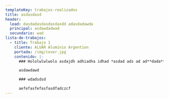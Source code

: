 ```yaml
---
templateKey: trabajos-realizados
title: asdasdasd
header:
  lead: dasdadasdasdasdasdd adasdadawda
  principal: asdawdadwad
  secundario: wad
lista-de-trabajos:
  - title: Trabajo 1
    cliente: ALUAR Aluminio Argention
    portada: /img/cover.jpg
    contenido: |-
      ### Hololwlwlwolo asdajdh adhiadha idhad *asdad ads ad ad**dada**

      asdawdawd

      ### wdadsdsd

      aefefasfefasfasdfadczcf
---
```

